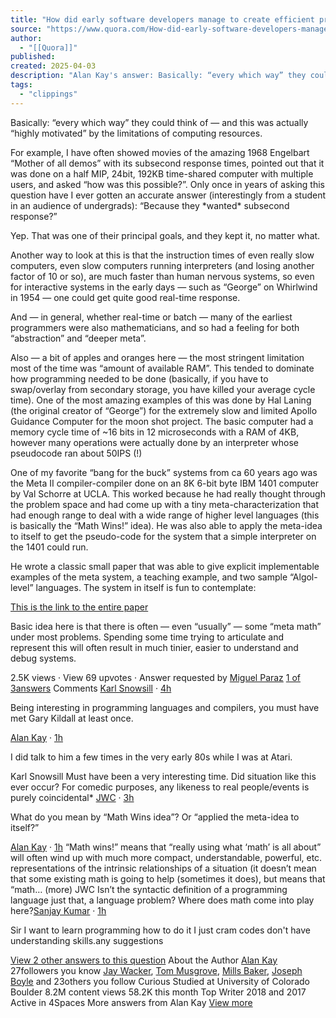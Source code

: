 ```yaml
---
title: "How did early software developers manage to create efficient programs with such limited computing resources?"
source: "https://www.quora.com/How-did-early-software-developers-manage-to-create-efficient-programs-with-such-limited-computing-resources/answer/Alan-Kay-11?ch=10&oid=1477743853178229&share=78739106&srid=tIPY&target_type=answer"
author:
  - "[[Quora]]"
published:
created: 2025-04-03
description: "Alan Kay's answer: Basically: “every which way” they could think of — and this was actually “highly motivated” by the limitations of computing resources.For example, I have often showed movies of the amazing 1968 Engelbart “Mother of all demos” with its subsecond response times, pointed out tha..."
tags:
  - "clippings"
---
```



Basically: “every which way” they could think of — and this was actually “highly motivated” by the limitations of computing resources.

For example, I have often showed movies of the amazing 1968 Engelbart “Mother of all demos” with its subsecond response times, pointed out that it was done on a half MIP, 24bit, 192KB time-shared computer with multiple users, and asked “how was this possible?”. Only once in years of asking this question have I ever gotten an accurate answer (interestingly from a student in an audience of undergrads): “Because they \*wanted\* subsecond response?”

Yep. That was one of their principal goals, and they kept it, no matter what.

Another way to look at this is that the instruction times of even really slow computers, even slow computers running interpreters (and losing another factor of 10 or so), are much faster than human nervous systems, so even for interactive systems in the early days — such as “George” on Whirlwind in 1954 — one could get quite good real-time response.

And — in general, whether real-time or batch — many of the earliest programmers were also mathematicians, and so had a feeling for both “abstraction” and “deeper meta”.

Also — a bit of apples and oranges here — the most stringent limitation most of the time was “amount of available RAM”. This tended to dominate how programming needed to be done (basically, if you have to swap/overlay from secondary storage, you have killed your average cycle time). One of the most amazing examples of this was done by Hal Laning (the original creator of “George”) for the extremely slow and limited Apollo Guidance Computer for the moon shot project. The basic computer had a memory cycle time of ~16 bits in 12 microseconds with a RAM of 4KB, however many operations were actually done by an interpreter whose pseudocode ran about 50IPS (!)

One of my favorite “bang for the buck” systems from ca 60 years ago was the Meta II compiler-compiler done on an 8K 6-bit byte IBM 1401 computer by Val Schorre at UCLA. This worked because he had really thought through the problem space and had come up with a tiny meta-characterization that had enough range to deal with a wide range of higher level languages (this is basically the “Math Wins!” idea). He was also able to apply the meta-idea to itself to get the pseudo-code for the system that a simple interpreter on the 1401 could run.

He wrote a classic small paper that was able to give explicit implementable examples of the meta system, a teaching example, and two sample “Algol-level” languages. The system in itself is fun to contemplate:

[This is the link to the entire paper](https://www.google.com/url?sa=t&source=web&rct=j&opi=89978449&url=http%3A%2F%2Fwww.chiltoncomputing.org.uk%2Facl%2Fpdfs%2Fschorre.pdf&ved=2ahUKEwih_9m2yruMAxXcSkEAHYfaISgQFnoECBcQAQ&usg=AOvVaw3yw60lbP8ogacYZDA_uiVa "www.google.com")

Basic idea here is that there is often — even “usually” — some “meta math” under most problems. Spending some time trying to articulate and represent this will often result in much tinier, easier to understand and debug systems.

2.5K views · View 69 upvotes · Answer requested by [Miguel Paraz](https://www.quora.com/profile/Miguel-Paraz) [1 of 3answers](https://www.quora.com/How-did-early-software-developers-manage-to-create-efficient-programs-with-such-limited-computing-resources) Comments [Karl Snowsill](https://www.quora.com/profile/Karl-Snowsill) · [4h](https://www.quora.com/How-did-early-software-developers-manage-to-create-efficient-programs-with-such-limited-computing-resources/answer/Alan-Kay-11?comment_id=465075585&comment_type=2)

Being interesting in programming languages and compilers, you must have met Gary Kildall at least once.

[Alan Kay](https://www.quora.com/profile/Alan-Kay-11) · [1h](https://www.quora.com/How-did-early-software-developers-manage-to-create-efficient-programs-with-such-limited-computing-resources/answer/Alan-Kay-11?comment_id=465101314&comment_type=2)

I did talk to him a few times in the very early 80s while I was at Atari.

Karl Snowsill Must have been a very interesting time. Did situation like this ever occur? For comedic purposes, any likeness to real people/events is purely coincidental\* [JWC](https://www.quora.com/profile/JWC-23) · [3h](https://www.quora.com/How-did-early-software-developers-manage-to-create-efficient-programs-with-such-limited-computing-resources/answer/Alan-Kay-11?comment_id=465081906&comment_type=2)

What do you mean by “Math Wins idea”? Or “applied the meta-idea to itself?”

[Alan Kay](https://www.quora.com/profile/Alan-Kay-11) · [1h](https://www.quora.com/How-did-early-software-developers-manage-to-create-efficient-programs-with-such-limited-computing-resources/answer/Alan-Kay-11?comment_id=465099845&comment_type=2) “Math wins!” means that “really using what ‘math’ is all about” will often wind up with much more compact, understandable, powerful, etc. representations of the intrinsic relationships of a situation (it doesn’t mean that some existing math is going to help (sometimes it does), but means that “math… (more) JWC Isn’t the syntactic definition of a programming language just that, a language problem? Where does math come into play here?[Sanjay Kumar](https://www.quora.com/profile/Sanjay-Kumar-27705) · [1h](https://www.quora.com/How-did-early-software-developers-manage-to-create-efficient-programs-with-such-limited-computing-resources/answer/Alan-Kay-11?comment_id=465104689&comment_type=2)

Sir I want to learn programming how to do it I just cram codes don't have understanding skills.any suggestions

[View 2 other answers to this question](https://www.quora.com/How-did-early-software-developers-manage-to-create-efficient-programs-with-such-limited-computing-resources) About the Author [Alan Kay](https://www.quora.com/profile/Alan-Kay-11) 27followers you know [Jay Wacker](https://www.quora.com/profile/Jay-Wacker), [Tom Musgrove](https://www.quora.com/profile/Tom-Musgrove), [Mills Baker](https://www.quora.com/profile/Mills-Baker), [Joseph Boyle](https://www.quora.com/profile/Joseph-Boyle) and 23others you follow Curious Studied at University of Colorado Boulder 8.2M content views 58.2K this month Top Writer 2018 and 2017 Active in 4Spaces More answers from Alan Kay [View more](https://www.quora.com/profile/Alan-Kay-11)